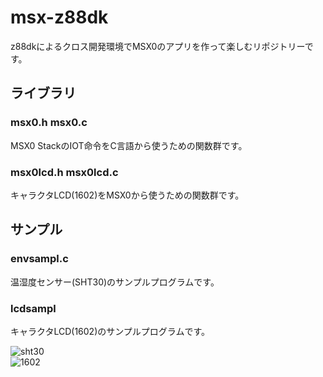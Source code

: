 # msx-z88dk
<p>z88dkによるクロス開発環境でMSX0のアプリを作って楽しむリポジトリーです。</p>

## ライブラリ
### msx0.h msx0.c
MSX0 StackのIOT命令をC言語から使うための関数群です。
### msx0lcd.h msx0lcd.c
キャラクタLCD(1602)をMSX0から使うための関数群です。

## サンプル
### envsampl.c
温湿度センサー(SHT30)のサンプルプログラムです。
### lcdsampl
キャラクタLCD(1602)のサンプルプログラムです。

![sht30](https://github.com/chikuwa-empire/msx-z88dk/assets/124578804/0187934b-fc42-4d12-ac02-f7b6c0664a09)<br>
![1602](https://github.com/chikuwa-empire/msx-z88dk/assets/124578804/089ad95c-2a35-4145-9959-789c79549dee)

